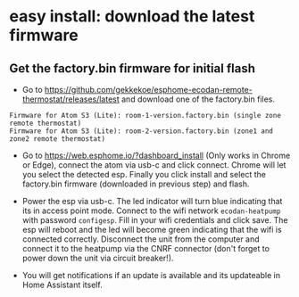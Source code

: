 # easy install: download the latest firmware
## Get the factory.bin firmware for initial flash
* Go to https://github.com/gekkekoe/esphome-ecodan-remote-thermostat/releases/latest and download one of the factory.bin files. 
```
Firmware for Atom S3 (Lite): room-1-version.factory.bin (single zone remote thermostat)
Firmware for Atom S3 (Lite): room-2-version.factory.bin (zone1 and zone2 remote thermostat)
```
* Go to https://web.esphome.io/?dashboard_install (Only works in Chrome or Edge), connect the atom via usb-c and click connect. Chrome will let you select the detected esp. Finally you click install and select the factory.bin firmware (downloaded in previous step) and flash.

* Power the esp via usb-c. The led indicator will turn blue indicating that its in access point mode. Connect to the wifi network `ecodan-heatpump` with password `configesp`. Fill in your wifi credentials and click save. The esp will reboot and the led will become green indicating that the wifi is connected correctly. Disconnect the unit from the computer and connect it to the heatpump via the CNRF connector (don't forget to power down the unit via circuit breaker!).

* You will get notifications if an update is available and its updateable in Home Assistant itself. 